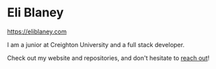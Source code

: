 # Eli Blaney

https://eliblaney.com

I am a junior at Creighton University and a full stack developer.

Check out my website and repositories, and don't hesitate to [reach out](mailto:eliblaney@gmail.com)!
